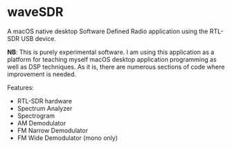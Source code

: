 # waveSDR

A macOS native desktop Software Defined Radio application using the RTL-SDR USB device.

**NB**:  This is purely experimental software.  I am using this application as a platform for teaching myself macOS desktop application programming as well as DSP techniques.  As it is, there are numerous sections of code where improvement is needed.

Features:

* RTL-SDR hardware
* Spectrum Analyzer
* Spectrogram
* AM Demodulator
* FM Narrow Demodulator
* FM Wide Demodulator (mono only)




